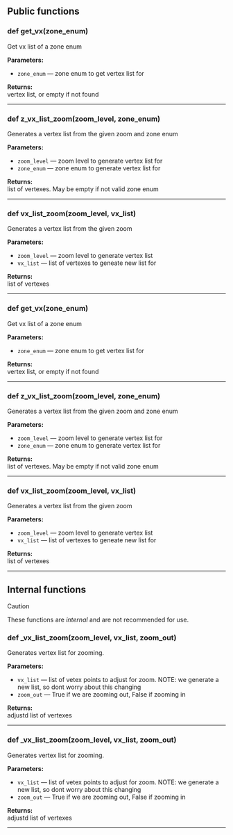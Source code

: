 ## Public functions

### def get_vx(zone_enum)

Get vx list of a zone enum

**Parameters:**
- `zone_enum` &mdash; zone enum to get vertex list for


**Returns:**<br>
vertex list, or empty if not found

---

### def z_vx_list_zoom(zoom_level, zone_enum)

Generates a vertex list from the given zoom and zone enum

**Parameters:**
- `zoom_level` &mdash; zoom level to generate vertex list for
- `zone_enum` &mdash; zone enum to generate vertex list for


**Returns:**<br>
list of vertexes. May be empty if not valid zone enum

---

### def vx_list_zoom(zoom_level, vx_list)

Generates a vertex list from the given zoom

**Parameters:**
- `zoom_level` &mdash; zoom level to generate vertex list
- `vx_list` &mdash; list of vertexes to geneate new list for


**Returns:**<br>
list of vertexes

---

### def get_vx(zone_enum)

Get vx list of a zone enum

**Parameters:**
- `zone_enum` &mdash; zone enum to get vertex list for


**Returns:**<br>
vertex list, or empty if not found

---

### def z_vx_list_zoom(zoom_level, zone_enum)

Generates a vertex list from the given zoom and zone enum

**Parameters:**
- `zoom_level` &mdash; zoom level to generate vertex list for
- `zone_enum` &mdash; zone enum to generate vertex list for


**Returns:**<br>
list of vertexes. May be empty if not valid zone enum

---

### def vx_list_zoom(zoom_level, vx_list)

Generates a vertex list from the given zoom

**Parameters:**
- `zoom_level` &mdash; zoom level to generate vertex list
- `vx_list` &mdash; list of vertexes to geneate new list for


**Returns:**<br>
list of vertexes

---

## Internal functions

> [!CAUTION]
> These functions are *internal* and are not recommended for use.

### def _vx_list_zoom(zoom_level, vx_list, zoom_out)

Generates vertex list for zooming.

**Parameters:**
- `vx_list` &mdash; list of vetex points to adjust for zoom. NOTE: we generate a new list, so dont worry about this changing
- `zoom_out` &mdash; True if we are zooming out, False if zooming in


**Returns:**<br>
adjustd list of vertexes

---

### def _vx_list_zoom(zoom_level, vx_list, zoom_out)

Generates vertex list for zooming.

**Parameters:**
- `vx_list` &mdash; list of vetex points to adjust for zoom. NOTE: we generate a new list, so dont worry about this changing
- `zoom_out` &mdash; True if we are zooming out, False if zooming in


**Returns:**<br>
adjustd list of vertexes

---

